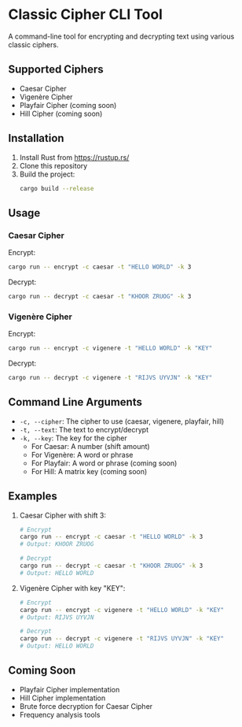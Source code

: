 # Classic Cipher CLI Tool

A command-line tool for encrypting and decrypting text using various classic ciphers.

## Supported Ciphers

- Caesar Cipher
- Vigenère Cipher
- Playfair Cipher (coming soon)
- Hill Cipher (coming soon)

## Installation

1. Install Rust from https://rustup.rs/
2. Clone this repository
3. Build the project:
   ```bash
   cargo build --release
   ```

## Usage

### Caesar Cipher

Encrypt:
```bash
cargo run -- encrypt -c caesar -t "HELLO WORLD" -k 3
```

Decrypt:
```bash
cargo run -- decrypt -c caesar -t "KHOOR ZRUOG" -k 3
```

### Vigenère Cipher

Encrypt:
```bash
cargo run -- encrypt -c vigenere -t "HELLO WORLD" -k "KEY"
```

Decrypt:
```bash
cargo run -- decrypt -c vigenere -t "RIJVS UYVJN" -k "KEY"
```

## Command Line Arguments

- `-c, --cipher`: The cipher to use (caesar, vigenere, playfair, hill)
- `-t, --text`: The text to encrypt/decrypt
- `-k, --key`: The key for the cipher
  - For Caesar: A number (shift amount)
  - For Vigenère: A word or phrase
  - For Playfair: A word or phrase (coming soon)
  - For Hill: A matrix key (coming soon)

## Examples

1. Caesar Cipher with shift 3:
   ```bash
   # Encrypt
   cargo run -- encrypt -c caesar -t "HELLO WORLD" -k 3
   # Output: KHOOR ZRUOG

   # Decrypt
   cargo run -- decrypt -c caesar -t "KHOOR ZRUOG" -k 3
   # Output: HELLO WORLD
   ```

2. Vigenère Cipher with key "KEY":
   ```bash
   # Encrypt
   cargo run -- encrypt -c vigenere -t "HELLO WORLD" -k "KEY"
   # Output: RIJVS UYVJN

   # Decrypt
   cargo run -- decrypt -c vigenere -t "RIJVS UYVJN" -k "KEY"
   # Output: HELLO WORLD
   ```

## Coming Soon

- Playfair Cipher implementation
- Hill Cipher implementation
- Brute force decryption for Caesar Cipher
- Frequency analysis tools 